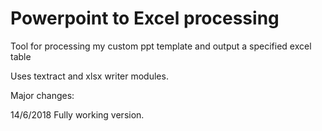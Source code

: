 # Powerpoint to Excel processing
Tool for processing my custom ppt template and output a specified excel table

Uses textract and xlsx writer modules.

Major changes:

14/6/2018
Fully working version.
